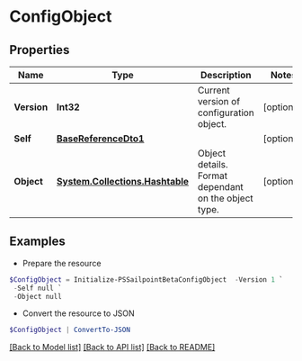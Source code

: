 # ConfigObject
## Properties

Name | Type | Description | Notes
------------ | ------------- | ------------- | -------------
**Version** | **Int32** | Current version of configuration object. | [optional] 
**Self** | [**BaseReferenceDto1**](BaseReferenceDto1.md) |  | [optional] 
**Object** | [**System.Collections.Hashtable**](AnyType.md) | Object details. Format dependant on the object type. | [optional] 

## Examples

- Prepare the resource
```powershell
$ConfigObject = Initialize-PSSailpointBetaConfigObject  -Version 1 `
 -Self null `
 -Object null
```

- Convert the resource to JSON
```powershell
$ConfigObject | ConvertTo-JSON
```

[[Back to Model list]](../README.md#documentation-for-models) [[Back to API list]](../README.md#documentation-for-api-endpoints) [[Back to README]](../README.md)

